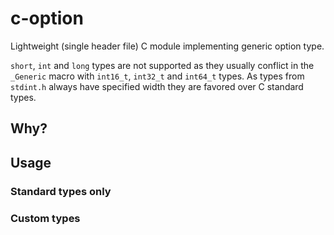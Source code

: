 # c-option

Lightweight (single header file) C module implementing generic option type.

`short`, `int` and `long` types are not supported as they usually conflict in the `_Generic` macro with `int16_t`, `int32_t` and `int64_t` types.
As types from `stdint.h` always have specified width they are favored over C standard types.

## Why?

## Usage

### Standard types only

### Custom types
